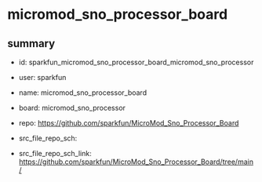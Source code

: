 # micromod_sno_processor_board
 
## summary 
* id: sparkfun_micromod_sno_processor_board_micromod_sno_processor
* user: sparkfun
* name: micromod_sno_processor_board
* board: micromod_sno_processor
* repo: https://github.com/sparkfun/MicroMod_Sno_Processor_Board



* src_file_repo_sch: 
* src_file_repo_sch_link: https://github.com/sparkfun/MicroMod_Sno_Processor_Board/tree/main/




